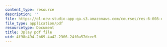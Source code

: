 ```yaml
---
content_type: resource
description: ''
file: https://ol-ocw-studio-app-qa.s3.amazonaws.com/courses/res-6-008-digital-signal-processing-spring-2011/4f98c4942b694a42230624f0a57dcec5_dHveJh0UbY8.pdf
file_type: application/pdf
resourcetype: Document
title: 3play pdf file
uid: 4f98c494-2b69-4a42-2306-24f0a57dcec5
---
```

